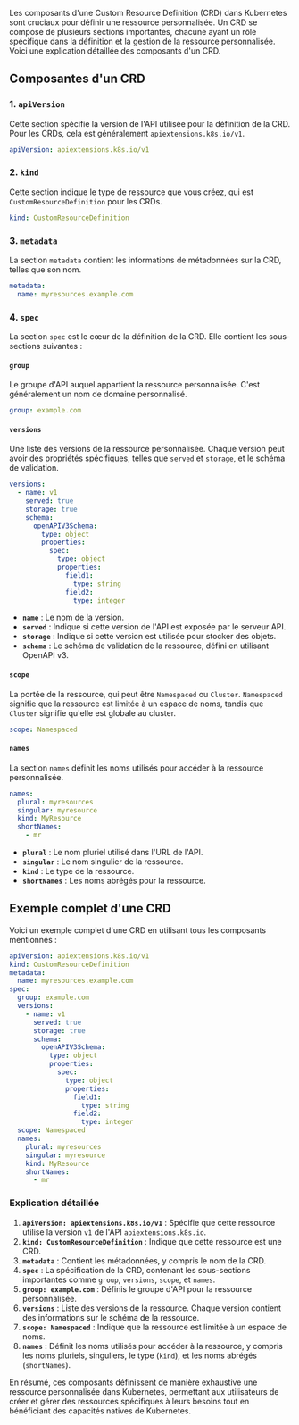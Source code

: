 Les composants d'une Custom Resource Definition (CRD) dans Kubernetes sont cruciaux pour définir une ressource personnalisée. Un CRD se compose de plusieurs sections importantes, chacune ayant un rôle spécifique dans la définition et la gestion de la ressource personnalisée. Voici une explication détaillée des composants d'un CRD.

## Composantes d'un CRD

### 1. `apiVersion`

Cette section spécifie la version de l'API utilisée pour la définition de la CRD. Pour les CRDs, cela est généralement `apiextensions.k8s.io/v1`.

```yaml
apiVersion: apiextensions.k8s.io/v1
```

### 2. `kind`

Cette section indique le type de ressource que vous créez, qui est `CustomResourceDefinition` pour les CRDs.

```yaml
kind: CustomResourceDefinition
```

### 3. `metadata`

La section `metadata` contient les informations de métadonnées sur la CRD, telles que son nom.

```yaml
metadata:
  name: myresources.example.com
```

### 4. `spec`

La section `spec` est le cœur de la définition de la CRD. Elle contient les sous-sections suivantes :

#### `group`

Le groupe d'API auquel appartient la ressource personnalisée. C'est généralement un nom de domaine personnalisé.

```yaml
group: example.com
```

#### `versions`

Une liste des versions de la ressource personnalisée. Chaque version peut avoir des propriétés spécifiques, telles que `served` et `storage`, et le schéma de validation.

```yaml
versions:
  - name: v1
    served: true
    storage: true
    schema:
      openAPIV3Schema:
        type: object
        properties:
          spec:
            type: object
            properties:
              field1:
                type: string
              field2:
                type: integer
```

- **`name`** : Le nom de la version.
- **`served`** : Indique si cette version de l'API est exposée par le serveur API.
- **`storage`** : Indique si cette version est utilisée pour stocker des objets.
- **`schema`** : Le schéma de validation de la ressource, défini en utilisant OpenAPI v3.

#### `scope`

La portée de la ressource, qui peut être `Namespaced` ou `Cluster`. `Namespaced` signifie que la ressource est limitée à un espace de noms, tandis que `Cluster` signifie qu'elle est globale au cluster.

```yaml
scope: Namespaced
```

#### `names`

La section `names` définit les noms utilisés pour accéder à la ressource personnalisée.

```yaml
names:
  plural: myresources
  singular: myresource
  kind: MyResource
  shortNames:
    - mr
```

- **`plural`** : Le nom pluriel utilisé dans l'URL de l'API.
- **`singular`** : Le nom singulier de la ressource.
- **`kind`** : Le type de la ressource.
- **`shortNames`** : Les noms abrégés pour la ressource.

## Exemple complet d'une CRD

Voici un exemple complet d'une CRD en utilisant tous les composants mentionnés :

```yaml
apiVersion: apiextensions.k8s.io/v1
kind: CustomResourceDefinition
metadata:
  name: myresources.example.com
spec:
  group: example.com
  versions:
    - name: v1
      served: true
      storage: true
      schema:
        openAPIV3Schema:
          type: object
          properties:
            spec:
              type: object
              properties:
                field1:
                  type: string
                field2:
                  type: integer
  scope: Namespaced
  names:
    plural: myresources
    singular: myresource
    kind: MyResource
    shortNames:
      - mr
```

### Explication détaillée

1. **`apiVersion: apiextensions.k8s.io/v1`** : Spécifie que cette ressource utilise la version `v1` de l'API `apiextensions.k8s.io`.
2. **`kind: CustomResourceDefinition`** : Indique que cette ressource est une CRD.
3. **`metadata`** : Contient les métadonnées, y compris le nom de la CRD.
4. **`spec`** : La spécification de la CRD, contenant les sous-sections importantes comme `group`, `versions`, `scope`, et `names`.
5. **`group: example.com`** : Définis le groupe d'API pour la ressource personnalisée.
6. **`versions`** : Liste des versions de la ressource. Chaque version contient des informations sur le schéma de la ressource.
7. **`scope: Namespaced`** : Indique que la ressource est limitée à un espace de noms.
8. **`names`** : Définit les noms utilisés pour accéder à la ressource, y compris les noms pluriels, singuliers, le type (`kind`), et les noms abrégés (`shortNames`).

En résumé, ces composants définissent de manière exhaustive une ressource personnalisée dans Kubernetes, permettant aux utilisateurs de créer et gérer des ressources spécifiques à leurs besoins tout en bénéficiant des capacités natives de Kubernetes.